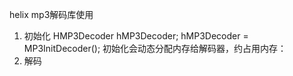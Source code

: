 helix mp3解码库使用

1. 初始化
    HMP3Decoder hMP3Decoder;
    hMP3Decoder = MP3InitDecoder();
    初始化会动态分配内存给解码器，约占用内存：
2. 解码